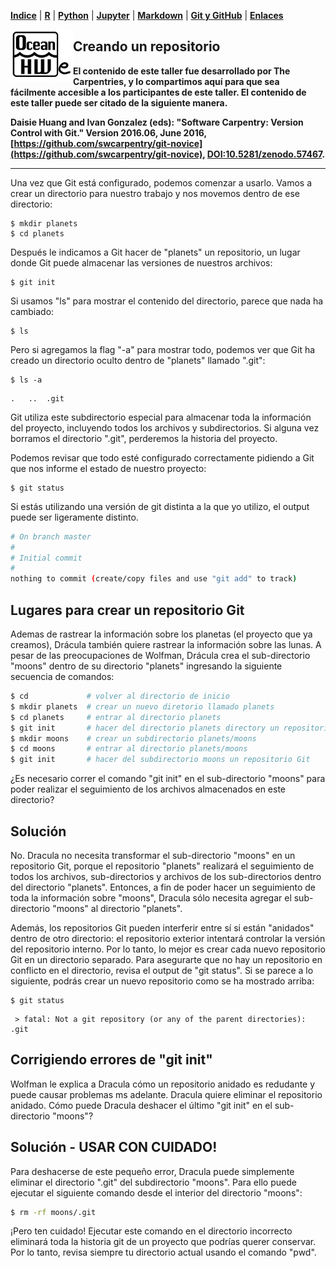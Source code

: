 <p align="left">
<strong><a href="../Indice.md">Indice</a></strong>
|
<strong><a href="../Intro-a-R/R.md">R</a></strong>
|
<strong><a href="../Intro-a-Python/Python.md">Python</a></strong>
|
<strong><a href="../Intro-a-Jupyter/Jupyter.md">Jupyter</a></strong>
|
<strong><a href="../Intro-a-Markdown/Markdown.md">Markdown</a></strong>
|
<strong><a href="../Intro-a-github/Github.md">Git y GitHub</a></strong>
|
<strong><a href="../enlaces.md">Enlaces</a></strong>
</p>

<img     style="float: left;" src="OHWe.png" width="100"> 



## Creando un repositorio

**El contenido de este taller fue desarrollado por The Carpentries, y lo compartimos aquí
para que sea fácilmente accesible a los participantes de este taller. El contenido de 
este taller puede ser citado de la siguiente manera.**

**Daisie Huang and Ivan Gonzalez (eds): "Software Carpentry: Version
Control with Git."  Version 2016.06, June 2016,
[https://github.com/swcarpentry/git-novice](https://github.com/swcarpentry/git-novice), 
[DOI:10.5281/zenodo.57467](https://zenodo.org/record/57467).**

---

Una vez que Git está configurado, podemos comenzar a usarlo.
Vamos a crear un directorio para nuestro trabajo y nos movemos dentro de ese directorio:

~~~
$ mkdir planets
$ cd planets
~~~


Después le indicamos a Git hacer de "planets" un repositorio, un lugar donde
Git puede almacenar las versiones de nuestros archivos:

~~~
$ git init
~~~


Si usamos "ls" para mostrar el contenido del directorio,
parece que nada ha cambiado:

~~~
$ ls
~~~


Pero si agregamos la flag "-a" para mostrar todo,
podemos ver que Git ha creado un directorio oculto dentro de "planets" llamado ".git":

~~~
$ ls -a
~~~


~~~
.	..	.git
~~~


Git utiliza este subdirectorio especial para almacenar toda la información del proyecto, incluyendo todos los archivos y subdirectorios. Si alguna vez borramos el directorio ".git", perderemos la historia del proyecto.

Podemos revisar que todo esté configurado correctamente
pidiendo a Git que nos informe el estado de nuestro proyecto:

~~~
$ git status
~~~


Si estás utilizando una versión de git distinta a la que yo utilizo, el output puede ser ligeramente distinto. 

~~~bash
# On branch master
#
# Initial commit
#
nothing to commit (create/copy files and use "git add" to track)
~~~


## Lugares para crear un repositorio Git
Ademas de rastrear la información sobre los planetas (el proyecto que ya creamos), Drácula también quiere rastrear la información sobre las lunas. A pesar de las preocupaciones de Wolfman, Drácula crea el sub-directorio "moons" dentro de su directorio "planets" ingresando la siguiente secuencia de comandos:

 ~~~bash
$ cd             # volver al directorio de inicio
$ mkdir planets  # crear un nuevo diretorio llamado planets
$ cd planets     # entrar al directorio planets
$ git init       # hacer del directorio planets directory un repositorio Git
$ mkdir moons    # crear un subdirectorio planets/moons
$ cd moons       # entrar al directorio planets/moons
$ git init       # hacer del subdirectorio moons un repositorio Git
 ~~~


¿Es necesario correr el comando "git init" en el sub-directorio "moons" para poder realizar el seguimiento de los archivos almacenados en este directorio?

## Solución

No. Dracula no necesita transformar el sub-directorio "moons" en un repositorio Git, porque el repositorio "planets" realizará el seguimiento de todos los archivos, 
sub-directorios y archivos de los sub-directorios dentro del directorio "planets". 
Entonces, a fin de poder hacer un seguimiento de toda la información sobre "moons", 
Dracula sólo necesita agregar el sub-directorio "moons" al directorio "planets".

Además, los repositorios Git pueden interferir entre sí si están "anidados" dentro de
otro directorio: el repositorio exterior intentará controlar la versión 
del repositorio interno. Por lo tanto, lo mejor es crear cada nuevo repositorio Git 
en un directorio separado. Para asegurarte que no hay un repositorio en conflicto
en el directorio, revisa el output de "git status". Si se parece a 
lo siguiente, podrás crear un nuevo  repositorio como se ha mostrado 
arriba:

~~~
$ git status
 ~~~


~~~
 > fatal: Not a git repository (or any of the parent directories): .git
 ~~~



## Corrigiendo errores de "git init"

Wolfman le explica a Dracula cómo un repositorio anidado es redudante y puede causar problemas ms adelante. 
Dracula quiere eliminar el repositorio anidado. Cómo puede Dracula deshacer el último "git init" en el sub-directorio "moons"?

## Solución - USAR CON CUIDADO!

 Para deshacerse de este pequeño error, Dracula puede simplemente eliminar el directorio ".git" del subdirectorio "moons". Para ello puede ejecutar el siguiente comando desde el interior del directorio "moons":

~~~bash
$ rm -rf moons/.git
~~~

¡Pero ten cuidado! Ejecutar este comando en el directorio incorrecto eliminará
toda la historia git de un proyecto que podrías querer conservar. 
Por lo tanto, revisa siempre tu directorio actual usando el comando "pwd".



